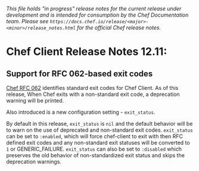 *This file holds "in progress" release notes for the current release under development and is intended for consumption by the Chef Documentation team.
Please see `https://docs.chef.io/release/<major>-<minor>/release_notes.html` for the official Chef release notes.*

# Chef Client Release Notes 12.11:

## Support for RFC 062-based exit codes

[Chef RFC 062](https://github.com/chef/chef-rfc/blob/master/rfc062-exit-status.md) identifies standard exit codes for Chef Client.  As of this release,  When Chef exits with a non-standard exit code, a deprecation warning will be printed.

Also introduced is a new configuration setting - `exit_status`.  

By default in this release, `exit_status` is `nil` and the default behavior will be to warn on the use of deprecated and non-standard exit codes.  `exit_status` can be set to `:enabled`, which will force chef-client to exit with then RFC defined exit codes and any non-standard exit statuses will be converted to `1` or GENERIC_FAILURE.  `exit_status` can also be set to `:disabled` which preserves the old behavior of non-standardized exit status and skips the deprecation warnings.
